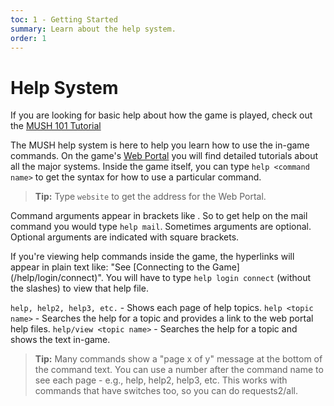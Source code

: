 ```yaml
---
toc: 1 - Getting Started
summary: Learn about the help system.
order: 1
---
```

# Help System

If you are looking for basic help about how the game is played, check out the [MUSH 101 Tutorial](http://www.aresmush.com/mush-101)

The MUSH help system is here to help you learn how to use the in-game commands.  On the game's [Web Portal](http://localhost:8181) you will find detailed tutorials about all the major systems.  Inside the game itself, you can type `help <command name>` to get the syntax for how to use a particular command. 

> **Tip:** Type `website` to get the address for the Web Portal.

Command arguments appear in brackets like <command name>.  So to get help on the mail command you would type `help mail`.  Sometimes arguments are optional.  Optional arguments are indicated with square brackets.

If you're viewing help commands inside the game, the hyperlinks will appear in plain text like: "See \[Connecting to the Game\](/help/login/connect)".  You will have to type `help login connect` (without the slashes) to view that help file.

`help, help2, help3, etc.` - Shows each page of help topics.
`help <topic name>` - Searches the help for a topic and provides a link to the web portal help files.
`help/view <topic name>` - Searches the help for a topic and shows the text in-game.

> **Tip:**  Many commands show a "page x of y" message at the bottom of the command text.  You can use a number after the command name to see each page - e.g., help, help2, help3, etc.  This works with commands that have switches too, so you can do requests2/all.


